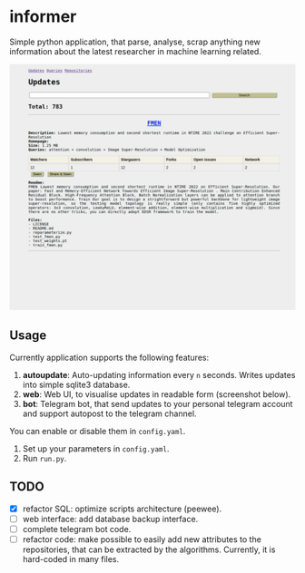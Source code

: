 # informer

Simple python application, that parse, analyse, scrap anything new information about the latest researcher in machine learning related.

![](./docs/2021-11-30_21-14.png)

## Usage

Currently application supports the following features:
1. **autoupdate**: Auto-updating information every `n` seconds. Writes updates into simple sqlite3 database.
2. **web**: Web UI, to visualise updates in readable form (screenshot below).
3. **bot**: Telegram bot, that send updates to your personal telegram account and support autopost to the telegram channel.

You can enable or disable them in `config.yaml`.

1. Set up your parameters in `config.yaml`.
2. Run `run.py`.

## TODO

- [x] refactor SQL: optimize scripts architecture (peewee).
- [ ] web interface: add database backup interface.
- [ ] complete telegram bot code.
- [ ] refactor code: make possible to easily add new attributes to the repositories, that can be extracted by the algorithms. Currently, it is hard-coded in many files.
